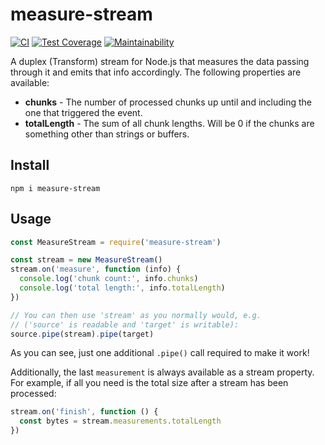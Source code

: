 # measure-stream

[![CI](https://github.com/meyfa/measure-stream/actions/workflows/main.yml/badge.svg)](https://github.com/meyfa/measure-stream/actions/workflows/main.yml)
[![Test Coverage](https://api.codeclimate.com/v1/badges/8a458e83d62bf8a2c619/test_coverage)](https://codeclimate.com/github/meyfa/measure-stream/test_coverage)
[![Maintainability](https://api.codeclimate.com/v1/badges/8a458e83d62bf8a2c619/maintainability)](https://codeclimate.com/github/meyfa/measure-stream/maintainability)

A duplex (Transform) stream for Node.js that measures the data passing through it
and emits that info accordingly. The following properties are available:

* **chunks** - The number of processed chunks up until and including the one
    that triggered the event.
* **totalLength** - The sum of all chunk lengths. Will be 0 if the chunks are
    something other than strings or buffers.


## Install

```
npm i measure-stream
```


## Usage

```javascript
const MeasureStream = require('measure-stream')

const stream = new MeasureStream()
stream.on('measure', function (info) {
  console.log('chunk count:', info.chunks)
  console.log('total length:', info.totalLength)
})

// You can then use 'stream' as you normally would, e.g.
// ('source' is readable and 'target' is writable):
source.pipe(stream).pipe(target)
```

As you can see, just one additional `.pipe()` call required to make it work!

Additionally, the last `measurement` is always available as a stream property.
For example, if all you need is the total size after a stream has been
processed:

```javascript
stream.on('finish', function () {
  const bytes = stream.measurements.totalLength
})
```
